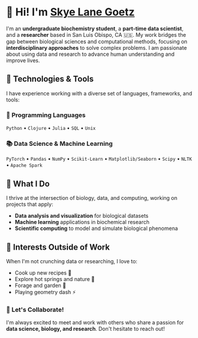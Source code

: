 # 👋 Hi! I'm [Skye Lane Goetz](https://www.linkedin.com/in/skye-lane-goetz/)

I'm an **undergraduate biochemistry student**, a **part-time data scientist**, and a **researcher** based in San Luis Obispo, CA 🇺🇸. My work bridges the gap between biological sciences and computational methods, focusing on **interdisciplinary approaches** to solve complex problems. I am passionate about using data and research to advance human understanding and improve lives.

## 🔧 **Technologies & Tools**  
I have experience working with a diverse set of languages, frameworks, and tools:  

### 📌 **Programming Languages**  
`Python` • `Clojure` • `Julia` • `SQL` • `Unix`

### 📚 **Data Science & Machine Learning**  
`PyTorch` • `Pandas` • `NumPy` • `Scikit-Learn` • `Matplotlib/Seaborn` • `Scipy` • `NLTK` • `Apache Spark`  

## 🌱 **What I Do**
I thrive at the intersection of biology, data, and computing, working on projects that apply:
- **Data analysis and visualization** for biological datasets
- **Machine learning** applications in biochemical research
- **Scientific computing** to model and simulate biological phenomena

## 🌿 **Interests Outside of Work**
When I'm not crunching data or researching, I love to:
- Cook up new recipes 🍲
- Explore hot springs and nature 🌿
- Forage and garden 🌻
- Playing geometry dash :zap:

### 🚀 **Let's Collaborate!**
I'm always excited to meet and work with others who share a passion for **data science, biology, and research**. Don't hesitate to reach out!
